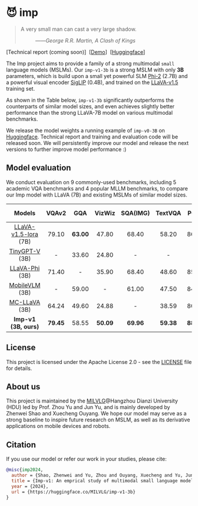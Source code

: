 # 😈 imp

> A very small man can cast a very large shadow.
> 
> &nbsp;&nbsp;&nbsp;&nbsp;&nbsp;&nbsp;&nbsp;&nbsp;&nbsp;&nbsp;——*George R.R. Martin, A Clash of Kings*


\[Technical report (coming soon)\]&nbsp;&nbsp;[[Demo](https://xmbot,net/imp/)\]&nbsp;&nbsp;[[Huggingface](https://huggingface.co/MILVLG/imp-v1-3b/)\]


The Imp project aims to provide a family of  a strong multimodal `small` language models (MSLMs). Our `imp-v1-3b` is a strong MSLM with only **3B** parameters, which is build upon a small yet powerful SLM [Phi-2](https://huggingface.co/microsoft/phi-2) (2.7B) and a powerful visual encoder [SigLIP](https://huggingface.co/google/siglip-so400m-patch14-384) (0.4B), and trained on the [LLaVA-v1.5](https://github.com/haotian-liu/LLaVA) training set.  

As shown in the Table below, `imp-v1-3b` significantly outperforms the counterparts of similar model sizes, and even achieves slightly better performance than the strong LLaVA-7B model on various multimodal benchmarks. 

We release the model weights a running example of `imp-v0-3B` on [Huggingface](https://huggingface.co/MILVLG/imp-v1-3b/). Technical report and training and evaluation code will be released soon. We will persistently improve our model and release the next versions to further improve model performance :)

## Model evaluation
We conduct evaluation on 9 commonly-used benchmarks, including 5 academic VQA benchmarks and 4 popular MLLM benchmarks, to compare our Imp model with LLaVA (7B) and existing MSLMs of similar model sizes.

| Models | VQAv2 | GQA |VizWiz  | SQA(IMG) | TextVQA | POPE |  MME(P) | MMB  |MM-Vet|
|:--------:|:----:|:----:|:-------------:|:--------:|:-----:|:----:|:-------:|:-------:|:-------:|
| [LLaVA-v1.5-lora](https://github.com/haotian-liu/LLaVA) (7B) |79.10 | **63.00** |47.80 |  68.40 |58.20| 86.40 | **1476.9** | 66.10  |30.2|
| [TinyGPT-V](https://github.com/DLYuanGod/TinyGPT-V) (3B) | - | 33.60  | 24.80  |    -   |    -  | -| - | -  |-|
| [LLaVA-Phi](https://github.com/zhuyiche/llava-phi) (3B) | 71.40  | - | 35.90 |    68.40   |    48.60  | 85.00 | 1335.1 | 59.80 |28.9|
| [MobileVLM](https://github.com/Meituan-AutoML/MobileVLM) (3B) | - | 59.00  | - |    61.00   |    47.50   | 84.90 | 1288.9 | 59.60  |-|
| [MC-LLaVA](https://huggingface.co/visheratin/MC-LLaVA-3b) (3B) | 64.24 | 49.60  | 24.88 |    -   |    38.59   | 80.59 | - | -  |-|
| **Imp-v1 (3B, ours)** | **79.45**  | 58.55 | **50.09** |**69.96**| **59.38** | **88.02**| 1434.0 | **66.49**  |**33.1**|

## License
This project is licensed under the Apache License 2.0 - see the [LICENSE](https://www.apache.org/licenses/LICENSE-2.0) file for details.

## About us
This project is maintained by the [MILVLG](https://github.com/MILVLG)@Hangzhou Dianzi University (HDU) led by Prof. Zhou Yu and Jun Yu, and is mainly developed by Zhenwei Shao and Xuecheng Ouyang. We hope our model may serve as a strong baseline to inspire future research on MSLM, as well as its derivative applications on mobile devices and robots. 

## Citation

If you use our model or refer our work in your studies, please cite:

```bibtex
@misc{imp2024,
  author = {Shao, Zhenwei and Yu, Zhou and Ouyang, Xuecheng and Yu, Jun},
  title = {Imp-v1: An emprical study of multimodal small language models},
  year = {2024},
  url = {https://huggingface.co/MILVLG/imp-v1-3b}
}
```

